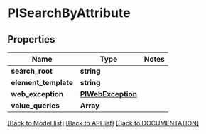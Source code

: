 # PISearchByAttribute

## Properties
Name | Type | Notes
------------ | ------------- | -------------
**search_root** | **string**
**element_template** | **string**
**web_exception** | **[**PIWebException**](../models/PIWebException.md)**
**value_queries** | **Array<PIValueQuery>**

[[Back to Model list]](../../DOCUMENTATION.md#documentation-for-models) [[Back to API list]](../../DOCUMENTATION.md#documentation-for-api-endpoints) [[Back to DOCUMENTATION]](../../DOCUMENTATION.md)
